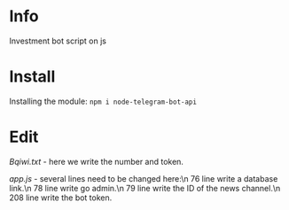 # Info
Investment bot script on js

# Install
Installing the module:
`npm i node-telegram-bot-api`

# Edit
*Bqiwi.txt* - here we write the number and token.

*app.js* - several lines need to be changed here:\n
76 line write a database link.\n
78 line write go admin.\n
79 line write the ID of the news channel.\n
208 line write the bot token.
